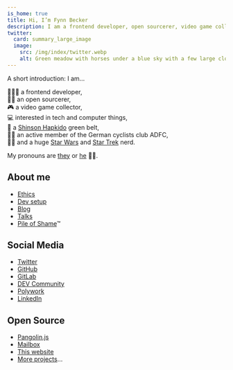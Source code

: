 ```yaml
---
is_home: true
title: Hi, I’m Fynn Becker
description: I am a frontend developer, open sourcerer, video game collector, interested in tech, and a Star Wars and Star Trek nerd 🖖🏻
twitter:
  card: summary_large_image
  image:
    src: /img/index/twitter.webp
    alt: Green meadow with horses under a blue sky with a few large clouds and two rainbow arcs.
---
```


A short introduction: I am…

🧑🏻‍💻 a frontend developer,  
🧙🏻 an open sourcerer,  
🎮 a video game collector,  
💻 interested in tech and computer things,  
🥋 a [Shinson Hapkido](http://www.shinsonhapkido.org) green belt,  
🚴🏻 an active member of the German cyclists club ADFC,  
🖖🏻 and a huge [Star Wars](https://twitter.com/mvsde/status/1408409600643190788) and [Star Trek](https://twitter.com/mvsde/status/1400519056374046726) nerd.  

My pronouns are [they](https://pronoun.is/they) or [he](https://pronoun.is/he) 🏳️‍🌈.

## About me

* [Ethics](ethics)
* [Dev setup](uses)
* [Blog](blog)
* [Talks](talks)
* [Pile of Shame](games)™

## Social Media

* [Twitter](https://twitter.com/mvsde)
* [GitHub](https://github.com/mvsde)
* [GitLab](https://gitlab.com/mvsde)
* [DEV Community](https://dev.to/mvsde)
* [Polywork](https://www.polywork.com/fynn)
* [LinkedIn](https://linkedin.com/in/fynn)

## Open Source

* [Pangolin.js](https://pangolinjs.org)
* [Mailbox](https://github.com/mvsde/mailbox)
* [This website](https://github.com/mvsde/website)
* [More projects](https://github.com/mvsde?tab=repositories)…
